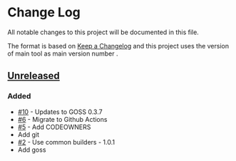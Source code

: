 # Change Log
All notable changes to this project will be documented in this file.

The format is based on [Keep a Changelog](http://keepachangelog.com/)
and this project uses the version of main tool as main version number .

## [Unreleased]

### Added
- [#10] - Updates to GOSS 0.3.7 
- [#6] - Migrate to Github Actions 
- [#5] - Add CODEOWNERS
- Add git 
- [#2] - Use common builders - 1.0.1
- Add goss 

[#10]: https://github.com/philips-software/docker-goss/issues/10
[#6]: https://github.com/philips-software/docker-goss/issues/6
[#5]: https://github.com/philips-software/docker-goss/issues/5
[#2]: https://github.com/philips-software/docker-goss/issues/2
[Unreleased]: https://github.com/philips-software/docker-goss
